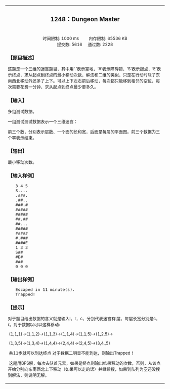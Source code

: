 <center><table width=900><td class='pcontent'><center><h3>1248：Dungeon Master</h3><br><font size='2'>时间限制: 1000 ms &nbsp;&nbsp;&nbsp; &nbsp;&nbsp;&nbsp; 内存限制: 65536 KB<br>提交数: 5616 &nbsp;&nbsp;&nbsp; 通过数: 2228 </font><br></center><font size='2'><h3>【题目描述】</h3>
<p>这题是一个三维的迷宫题目，其中用‘.’表示空地，‘#’表示障碍物，‘S’表示起点，‘E’表示终点，求从起点到终点的最小移动次数，解法和二维的类似，只是在行动时除了东南西北移动外还多了上下。可以上下左右前后移动，每次都只能移到相邻的空位，每次需要花费一分钟，求从起点到终点最少要多久。</p>

<h3>【输入】</h3>
<p>多组测试数据。</p>
<p>一组测试测试数据表示一个三维迷宫：</p>
<p>前三个数，分别表示层数、一个面的长和宽，后面是每层的平面图。前三个数据为三个零表示结束。</p>
<h3>【输出】</h3>
<p>最小移动次数。</p>
<h3>【输入样例】</h3>
<font size=3><div style='padding-left:24px;'><pre>3 4 5
S....
.###.
.##..
###.#
#####
#####
##.##
##...
#####
#####
#.###
####E
1 3 3
S##
#E#
###
0 0 0</pre></div>
<font size=2><h3>【输出样例】</h3>
<font size=3><div style='padding-left:24px;'><pre>Escaped in 11 minute(s).
Trapped!</pre></div><font size=2>
<h3>【提示】</h3><p>对于题目给出数据的含义就是输入l，r，c，分别代表迷宫有l层，每层长宽分别是c，r。对于数据以可以这样移动:</p>
<p> &nbsp;(1,1,1)->(1,1,2)->(1,1,3)->(1,1,4)->(1,1,5)->(1,2,5)-></p>
<p> &nbsp;(1,3,5)->(1,3,4)->(1,4,4)->(2,4,4)->(2,4,5)->(3,4,,5)</p>
<p> &nbsp;共11步就可以到达终点 对于数据二明显不能到达，则输出Trapped！</p>
<p> &nbsp;这题用BFS解，每次去队首元素，如果是终点则输出结果移动的次数，否则，从该点开始分别向东南西北上下移动（如果可以走的话）并继续搜，如果到队列为空还没搜到解法，则说明无解。</p>
